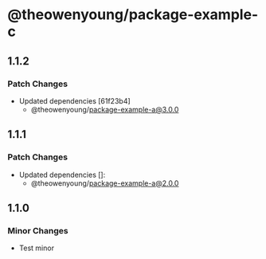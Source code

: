 # @theowenyoung/package-example-c

## 1.1.2

### Patch Changes

- Updated dependencies [61f23b4]
  - @theowenyoung/package-example-a@3.0.0

## 1.1.1

### Patch Changes

- Updated dependencies []:
  - @theowenyoung/package-example-a@2.0.0

## 1.1.0

### Minor Changes

- Test minor
